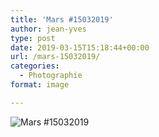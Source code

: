 ```yaml
---
title: 'Mars #15032019'
author: jean-yves
type: post
date: 2019-03-15T15:18:44+00:00
url: /mars-15032019/
categories:
  - Photographie
format: image

---
```

![Mars #15032019](./img_0078.jpg)